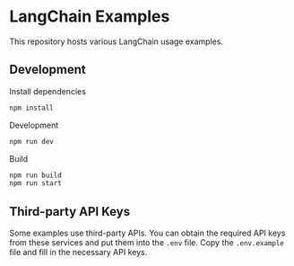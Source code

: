 # LangChain Examples
 
This repository hosts various LangChain usage examples.

## Development
Install dependencies
``` cmd
npm install
```

Development
```cmd
npm run dev
```

Build
```cmd
npm run build
npm run start
```

## Third-party API Keys
Some examples use third-party APIs. You can obtain the required API keys from these services and put them into the `.env` file. Copy the `.env.example` file and fill in the necessary API keys.
